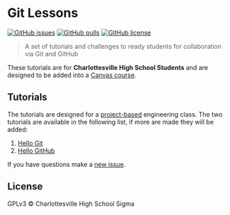 # Git Lessons

[![GitHub issues](https://img.shields.io/github/issues/chssigma/git-lessons.svg?longCache=true&style=flat-square)](https://github.com/chssigma/git-lessons/issues)
[![GitHub pulls](https://img.shields.io/github/issues-pr/chssigma/git-lessons.svg?longCache=true&style=flat-square)](https://github.com/chssigma/git-lessons/pulls)
[![GitHub license](https://img.shields.io/github/license/chssigma/git-lessons.svg?longCache=true&style=flat-square)](https://github.com/chssigma/git-lessons/blob/master/LICENSE)

>A set of tutorials and challenges to ready students for collaboration via Git and GitHub

These tutorials are for **Charlottesville High School Students** and are designed to be added into a [Canvas course](https://www.canvaslms.com/).

## Tutorials

The tutorials are designed for a [project-based](https://www.bie.org/about/what_pbl) engineering class. The two tutorials are available in the following list, if more are made they will be added:

1. [Hello Git](engineering/1_hello_git.md)
2. [Hello GitHub](engineering/2_hello_github.md)

If you have questions make a [new issue](https://github.com/chssigma/git-lessons/issues).

## License

GPLv3 © Charlottesville High School Sigma
